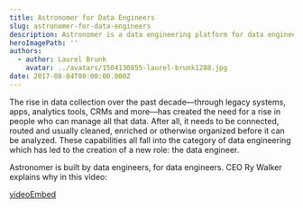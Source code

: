 ```yaml
---
title: Astronomer for Data Engineers
slug: astronomer-for-data-engineers
description: Astronomer is a data engineering platform for data engineers. CEO Ry Walker explains why in this video.
heroImagePath: ''
authors:
  - author: Laurel Brunk
    avatar: ../avatars/1504130855-laurel-brunk1288.jpg
date: 2017-08-04T00:00:00.000Z
---
```


The rise in data collection over the past decade—through legacy systems, apps, analytics tools, CRMs and more—has created the need for a rise in people who can manage all that data. After all, it needs to be connected, routed and usually cleaned, enriched or otherwise organized before it can be analyzed. These capabilities all fall into the category of data engineering which has led to the creation of a new role: the data engineer.

Astronomer is built by data engineers, for data engineers. CEO Ry Walker explains why in this video:

[videoEmbed](https://www.youtube.com/embed/l4Nkd-5R408)


